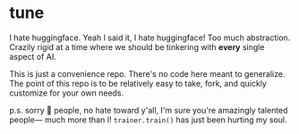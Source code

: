 # tune

I hate huggingface. Yeah I said it, I hate huggingface! Too much abstraction. Crazily rigid at a time where we should be tinkering with **every** single aspect of AI.

This is just a convenience repo. There's no code here meant to generalize. The point of this repo is to be relatively easy to take, fork, and quickly customize for your own needs.

p.s. sorry 🤗 people, no hate toward y'all, I'm sure you're amazingly talented people— much more than I! `trainer.train()` has just been hurting my soul.
